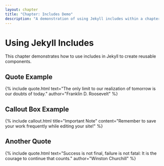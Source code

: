 ```yaml
---
layout: chapter
title: "Chapter: Includes Demo"
description: "A demonstration of using Jekyll includes within a chapter."
---
```


# Using Jekyll Includes

This chapter demonstrates how to use includes in Jekyll to create reusable components.

## Quote Example

{% include quote.html text="The only limit to our realization of tomorrow is our doubts of today." author="Franklin D. Roosevelt" %}

## Callout Box Example

{% include callout.html title="Important Note" content="Remember to save your work frequently while editing your site!" %}

## Another Quote

{% include quote.html text="Success is not final, failure is not fatal: It is the courage to continue that counts." author="Winston Churchill" %}
